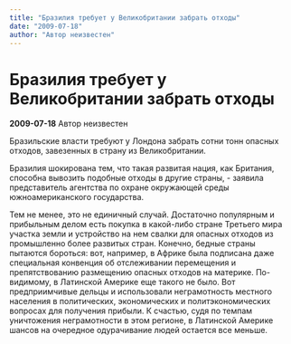 ```yaml
---
title: "Бразилия требует у Великобритании забрать отходы"
date: "2009-07-18"
author: "Автор неизвестен"
---
```


# Бразилия требует у Великобритании забрать отходы

**2009-07-18** Автор неизвестен

Бразильские власти требуют у Лондона забрать сотни тонн опасных отходов, завезенных в страну из Великобритании.

Бразилия шокирована тем, что такая развитая нация, как Британия, способна вывозить подобные отходы в другие страны, - заявила представитель агентства по охране окружающей среды южноамериканского государства.

Тем не менее, это не единичный случай. Достаточно популярным и прибыльным делом есть покупка в какой-либо стране Третьего мира участка земли и устройство на нем свалки для опасных отходов из промышленно более развитых стран. Конечно, бедные страны пытаются бороться: вот, например, в Африке была подписана даже специальная конвенция об отслеживании перемещения и препятствованию размещению опасных отходов на материке. По-видимому, в Латинской Америке еще такого не было. Вот предприимчивые дельцы и использовали неграмотность местного населения в политических, экономических и политэкономических вопросах для получения прибыли. К счастью, судя по темпам уничтожения неграмотности в этом регионе, в Латинской Америке шансов на очередное одурачивание людей остается все меньше.